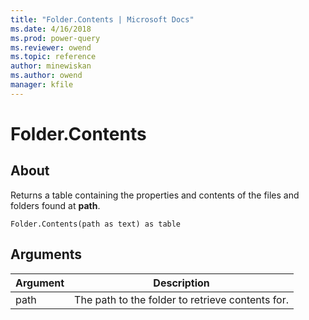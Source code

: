 ```yaml
---
title: "Folder.Contents | Microsoft Docs"
ms.date: 4/16/2018
ms.prod: power-query
ms.reviewer: owend
ms.topic: reference
author: minewiskan
ms.author: owend
manager: kfile
---
```

# Folder.Contents

  
## About  
Returns a table containing the properties and contents of the files and folders found at **path**.  
  
```  
Folder.Contents(path as text) as table  
```  
  
## Arguments  
  
|Argument|Description|  
|------------|---------------|  
|path|The path to the folder to retrieve contents for.|  
  
